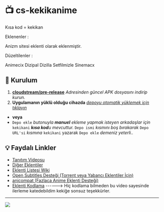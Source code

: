 # 📺 cs-kekikanime

Kısa kod = kekikan

Eklenenler :

Anizm sitesi eklenti olarak eklenmiştir.

Düzeltilenler :

Animecix
Dizipal
Dizilla
Setfilmizle
Sinemacx


## 💾 Kurulum

1. **[cloudstream/pre-release](https://github.com/recloudstream/cloudstream/releases/tag/pre-release)** _Adresinden güncel APK dosyasını indirip kurun._
2. **Uygulamanın yüklü olduğu cihazda** _[depoyu otomatik yüklemek için tıklayın](https://raw.githubusercontent.com/Kraptor123/cs-kekikanime/refs/heads/builds/plugins.json)_
  - **veya**
  - `Depo ekle` _butonuyla **manuel** ekleme yapmak isteyen arkadaşlar için_ `kekikani` _**kısa kod**u mevcuttur._ `Depo ismi` _kısmını boş bırakarak_ `Depo URL'si` _kısmına_ `kekikani` yazarak `Depo ekle` _demeniz yeterli.._

## 💡 Faydalı Linkler

- [Tanıtım Videosu](https://www.youtube.com/watch?v=CiYK7zrP00c)
- [Diğer Eklentiler](https://rentry.org/cs3-repos)
- [Eklenti Listesi Wiki](https://cloudstream.miraheze.org/wiki/List_of_extensions)
- [Open Subtitles Desteği (Torrent veya Yabancı Eklentiler İçin)](https://recloudstream.github.io/csdocs/integrations/opensubtitles/)
- [anicompat (Fazlaca Anime Eklenti Desteği)](https://youtu.be/0Gl48lL7e9Y)
- [Eklenti Kodlama](https://www.youtube.com/watch?v=gWECdddixyA) ------> Hiç kodlama bilmeden bu video sayesinde ilerleme katedebildim kekiğe sonsuz teşekkürler.

---

<a href="https://github.com/ramazansancar/keyiflerolsun_Kekik-cloudstream/graphs/contributors?selectedMetric=additions" target="_blank">
  <img src="https://contrib.rocks/image?repo=ramazansancar/keyiflerolsun_Kekik-cloudstream" />
</a>
